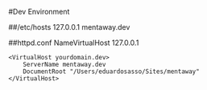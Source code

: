 #Dev Environment

##/etc/hosts
127.0.0.1	mentaway.dev

##httpd.conf
	NameVirtualHost 127.0.0.1

	<VirtualHost yourdomain.dev>
		ServerName mentaway.dev
		DocumentRoot "/Users/eduardosasso/Sites/mentaway"
	</VirtualHost>